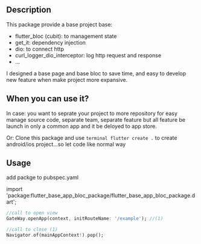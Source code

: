

## Description

This package provide a base project base:
  - flutter_bloc (cubit): to management state 
  - get_it: dependency injection
  - dio: to connect http 
  - curl_logger_dio_interceptor: log http request and response
  - ...

I designed a base page and base bloc to save time, and easy to develop new feature when make project more expansive.


## When you can use it?

In case: you want to seprate your project to more repository for easy manage source code, separate team, separate feature but all feature be launch in only a common app and it be deloyed to app store.

Or:
Clone this package and use `terminal flutter create .` to create android/ios project...so let code like normal way

## Usage
add packge to pubspec.yaml

import 'package:flutter_base_app_bloc_package/flutter_base_app_bloc_package.dart';

```dart
//call to open view
GateWay.openApp(context, initRouteName: '/example'); //(1)

//call to close (1)
Navigator.of(mainAppContext!).pop();
```
